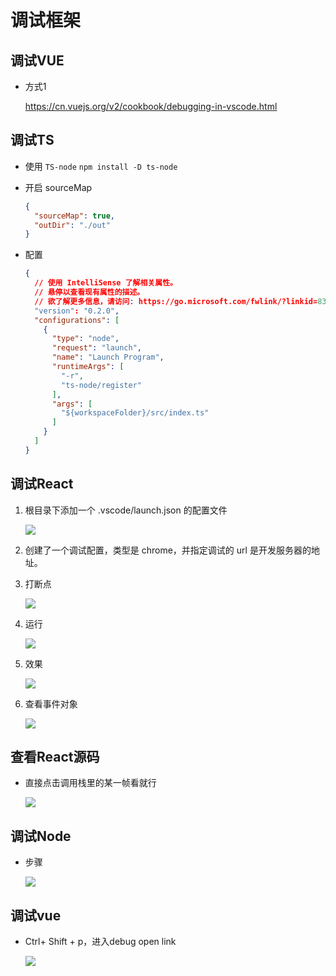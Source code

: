 # 调试框架

## 调试VUE

  - 方式1

    <https://cn.vuejs.org/v2/cookbook/debugging-in-vscode.html>

## 调试TS

  - 使用 `TS-node` `npm install -D ts-node`

  - 开启 sourceMap

    ```json
    {
      "sourceMap": true,
      "outDir": "./out"
    }
    ```

  - 配置

    ```json
    {
      // 使用 IntelliSense 了解相关属性。
      // 悬停以查看现有属性的描述。
      // 欲了解更多信息，请访问: https://go.microsoft.com/fwlink/?linkid=830387
      "version": "0.2.0",
      "configurations": [
        {
          "type": "node",
          "request": "launch",
          "name": "Launch Program",
          "runtimeArgs": [
            "-r",
            "ts-node/register"
          ],
          "args": [
            "${workspaceFolder}/src/index.ts"
          ]
        }
      ]
    }
    ```

## 调试React

1.  根目录下添加一个 .vscode/launch.json 的配置文件

    ![](image/1_ze0Oig150z.png)

2.  创建了一个调试配置，类型是 chrome，并指定调试的 url 是开发服务器的地址。

3.  打断点

    ![](image/2_tyYbV1OleK.png)

4.  运行

    ![](image/3_X44sCxJeu5.png)

5.  效果

    ![](image/4_Hwd7TMJURL.png)

6.  查看事件对象

    ![](image/5_kRMPHtSjzJ.png)

## 查看React源码

  - 直接点击调用栈里的某一帧看就行

    ![](image/6_yHPsSv9qMz.png)

## 调试Node

  - 步骤

    ![](image/image_PztBc2LhwM.png)

## 调试vue

  + Ctrl+ Shift + p，进入debug open link
  
    <img src="https://img-blog.csdnimg.cn/img_convert/efe29c5caa6ca97e0aa5b308480c847f.png">
